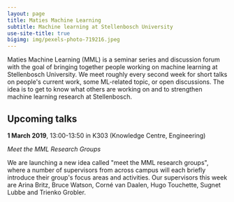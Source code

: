 ```yaml
---
layout: page
title: Maties Machine Learning
subtitle: Machine learning at Stellenbosch University
use-site-title: true
bigimg: img/pexels-photo-719216.jpeg
---
```


Maties Machine Learning (MML) is a seminar series and discussion forum with the
goal of bringing together people working on machine learning at Stellenbosch
University. We meet roughly every second week for short talks on people's
current work, some ML-related topic, or open discussions. The idea is to get to
know what others are working on and to strengthen machine learning research at
Stellenbosch.

Upcoming talks
--------------

**1 March 2019**, 13:00-13:50 in K303 (Knowledge Centre, Engineering)

_Meet the MML Research Groups_

We are launching a new idea called "meet the MML research groups", where a number of supervisors from across campus will each briefly introduce their group's focus areas and activities.  Our supervisors this week are Arina Britz, Bruce Watson, Corné van Daalen, Hugo Touchette, Sugnet Lubbe and Trienko Grobler.


<!-- https://www.pexels.com -->
<!-- https://unsplash.com -->
<!-- bigimg: img/pexels-photo-374857.jpeg -->
